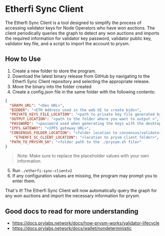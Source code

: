 # Etherfi Sync Client
The Etherfi Sync Client is a tool designed to simplify the process of accessing validator keys for Node Operators who have won auctions. The client periodically queries the graph to detect any won auctions and imports the required information for validator key password, validator public key, validator key file, and a script to import the account to prysm.

## How to Use
1. Create a new folder to store the program.
2. Download the latest binary release from GitHub by navigating to the Etherfi Sync Client repository and selecting the appropriate release.
3. Move the binary into the folder created
4. Create a config.json file in the same folder with the following contents:
```json
{
  "GRAPH_URL": "<Dev URL>",
  "BIDDER": "<ETH Address used in the web UI to create bids>",
  "PRIVATE_KEYS_FILE_LOCATION": "<path to private key file generated by desktop app>",
  "OUTPUT_LOCATION": "<path to the folder where you want to output >",
  "PASSWORD": "<password used when generating the keys with the desktop app>",
  "IPFS_GATEWAY": "<IPFS gateway URL>",
  "CONSENSUS_FOLDER_LOCATION": "<folder location to consensus/validator_keys>",
	"ETHERFI_SC_CLIENT_LOCATION": "<location to prysm client folder>",
  "PATH_TO_PRYSYM_SH": "<folder path to the ./prysym.sh file>"
}
```
> Note: Make sure to replace the placeholder values with your own information.
5. Run `./etherfi-sync-clientv2`
6. If any configuration values are missing, the program may prompt you to enter them.

That's it! The Etherfi Sync Client will now automatically query the graph for any won auctions and import the necessary information for prysm.

## Good docs to read for more understanding 
- https://docs.prylabs.network/docs/how-prysm-works/validator-lifecycle
- https://docs.prylabs.network/docs/wallet/nondeterministic